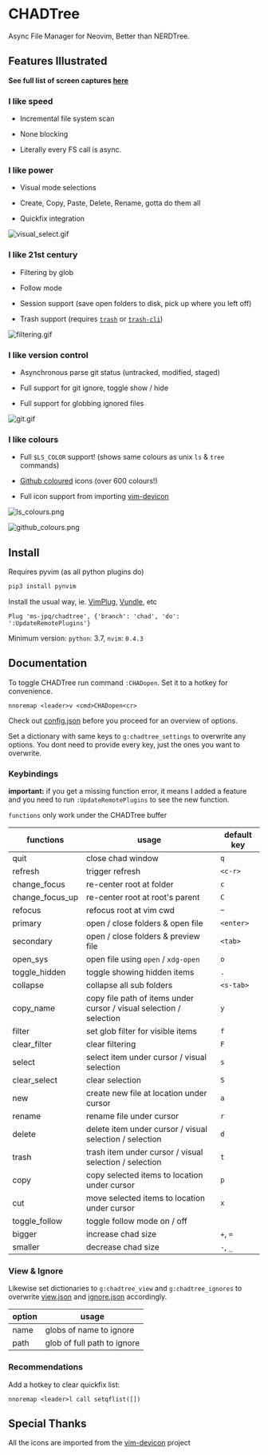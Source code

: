 # CHADTree

Async File Manager for Neovim, Better than NERDTree.

## Features Illustrated

**See full list of screen captures [here](https://github.com/ms-jpq/chadtree/tree/chad/preview)**

### I like speed

- Incremental file system scan

- None blocking

- Literally every FS call is async.

### I like power

- Visual mode selections

- Create, Copy, Paste, Delete, Rename, gotta do them all

- Quickfix integration

![visual_select.gif](https://raw.githubusercontent.com/ms-jpq/chadtree/chad/preview/visual_select.gif)

### I like 21st century

- Filtering by glob

- Follow mode

- Session support (save open folders to disk, pick up where you left off)

- Trash support (requires [`trash`](https://formulae.brew.sh/formula/trash) or [`trash-cli`](https://github.com/andreafrancia/trash-cli))

![filtering.gif](https://raw.githubusercontent.com/ms-jpq/chadtree/chad/preview/filtering.gif)

### I like version control

- Asynchronous parse git status (untracked, modified, staged)

- Full support for git ignore, toggle show / hide

- Full support for globbing ignored files

![git.gif](https://raw.githubusercontent.com/ms-jpq/chadtree/chad/preview/git.gif)

### I like colours

- Full `$LS_COLOR` support! (shows same colours as unix `ls` & `tree` commands)

- [Github coloured](https://github.com/github/linguist) icons (over 600 colours!)

- Full icon support from importing [vim-devicon](https://github.com/ryanoasis/vim-devicons)

![ls_colours.png](https://raw.githubusercontent.com/ms-jpq/chadtree/chad/preview/ls_colours.png)

![github_colours.png](https://raw.githubusercontent.com/ms-jpq/chadtree/chad/preview/github_colours.png)

## Install

Requires pyvim (as all python plugins do)

```sh
pip3 install pynvim
```

Install the usual way, ie. [VimPlug](https://github.com/junegunn/vim-plug), [Vundle](https://github.com/VundleVim/Vundle.vim), etc

```VimL
Plug 'ms-jpq/chadtree', {'branch': 'chad', 'do': ':UpdateRemotePlugins'}
```

Minimum version: `python`: 3.7, `nvim`: `0.4.3`

## Documentation

To toggle CHADTree run command `:CHADopen`. Set it to a hotkey for convenience.

```vimL
nnoremap <leader>v <cmd>CHADopen<cr>
```

Check out [config.json](https://github.com/ms-jpq/chadtree/blob/chad/config/config.json) before you proceed for an overview of options.

Set a dictionary with same keys to `g:chadtree_settings` to overwrite any options. You dont need to provide every key, just the ones you want to overwrite.

### Keybindings

**important:** if you get a missing function error, it means I added a feature and you need to run `:UpdateRemotePlugins` to see the new function.

`functions` only work under the CHADTree buffer

| functions       | usage                                                               | default key |
| --------------- | ------------------------------------------------------------------- | ----------- |
| quit            | close chad window                                                   | `q`         |
| refresh         | trigger refresh                                                     | `<c-r>`     |
| change_focus    | re-center root at folder                                            | `c`         |
| change_focus_up | re-center root at root's parent                                     | `C`         |
| refocus         | refocus root at vim cwd                                             | `~`         |
| primary         | open / close folders & open file                                    | `<enter>`   |
| secondary       | open / close folders & preview file                                 | `<tab>`     |
| open_sys        | open file using `open` / `xdg-open`                                 | `o`         |
| toggle_hidden   | toggle showing hidden items                                         | `.`         |
| collapse        | collapse all sub folders                                            | `<s-tab>`   |
| copy_name       | copy file path of items under cursor / visual selection / selection | `y`         |
| filter          | set glob filter for visible items                                   | `f`         |
| clear_filter    | clear filtering                                                     | `F`         |
| select          | select item under cursor / visual selection                         | `s`         |
| clear_select    | clear selection                                                     | `S`         |
| new             | create new file at location under cursor                            | `a`         |
| rename          | rename file under cursor                                            | `r`         |
| delete          | delete item under cursor / visual selection / selection             | `d`         |
| trash           | trash item under cursor / visual selection / selection              | `t`         |
| copy            | copy selected items to location under cursor                        | `p`         |
| cut             | move selected items to location under cursor                        | `x`         |
| toggle_follow   | toggle follow mode on / off                                         |             |
| bigger          | increase chad size                                                  | `+`, `=`    |
| smaller         | decrease chad size                                                  | `-`, `_`    |

### View & Ignore

Likewise set dictionaries to `g:chadtree_view` and `g:chadtree_ignores` to overwrite [view.json](https://github.com/ms-jpq/chadtree/blob/chad/config/view.json) and [ignore.json](https://github.com/ms-jpq/chadtree/blob/chad/config/ignore.json) accordingly.

| option | usage                       |
| ------ | --------------------------- |
| name   | globs of name to ignore     |
| path   | glob of full path to ignore |

### Recommendations

Add a hotkey to clear quickfix list:

```vimL
nnoremap <leader>l call setqflist([])
```

## Special Thanks

All the icons are imported from the [vim-devicon](https://github.com/ryanoasis/vim-devicons) project

